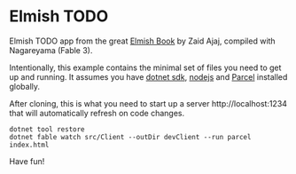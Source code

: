 # Elmish TODO

Elmish TODO app from the great [Elmish Book](https://zaid-ajaj.github.io/the-elmish-book) by Zaid Ajaj, compiled with Nagareyama (Fable 3).

Intentionally, this example contains the minimal set of files you need to get up and running. It assumes you have [dotnet sdk](https://dotnet.microsoft.com), [nodejs](https://nodejs.org/) and [Parcel](https://parceljs.org/getting_started.html) installed globally.

After cloning, this is what you need to start up a server http://localhost:1234 that will automatically refresh on code changes.

```
dotnet tool restore
dotnet fable watch src/Client --outDir devClient --run parcel index.html
```

Have fun!
